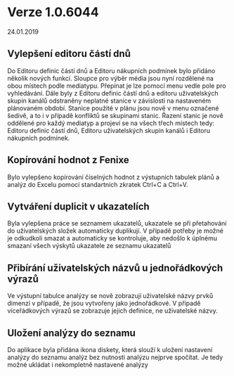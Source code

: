 ﻿# Verze 1.0.6044
24.01.2019

## Vylepšení editoru částí dnů
Do Editoru definic částí dnů a Editoru nákupních podmínek bylo přidáno několik nových funkcí. Sloupce pro výběr média jsou nyní 
rozdělené na obou místech podle mediatypu. Přepínat je lze pomocí menu vedle pole pro vyhledávání. Dále byly z Editoru definic částí 
dnů a editoru uživatelských skupin kanálů odstraněny neplatné stanice v závislosti na nastaveném plánovaném období. Stanice použité 
v plánu jsou nově v menu označené šedivě, a to i v případě konfliktů se skupinami stanic. Řazení stanic je nově oddělené pro každý 
mediatyp a projeví se na všech třech místech tedy: Editoru definic částí dnů, Editoru uživatelských skupin kanálů i 
Editoru nákupních podmínek.

## Kopírování hodnot z Fenixe
Bylo vylepšeno kopírování číselných hodnot z výstupních tabulek plánů a analýz do Excelu pomocí standartních zkratek Ctrl+C a Ctrl+V.

## Vytváření duplicit v ukazatelích 
Byla vylepšena práce se seznamem ukazatelů, ukazatele se při přetahování do uživatelských složek automaticky duplikují. 
V případě potřeby je možné je odkudkoli smazat a automaticky se kontroluje, aby nedošlo k úplnému smazaní všech výskytů 
ukazatele ze seznamu ukazatelů

## Přibírání uživatelských názvů u jednořádkových výrazů
Ve výstupní tabulce analýzy se nově zobrazují uživatelské názvy prvků dimenzí v případě, že jsou vytvořeny jako jednořádkové. 
V případě víceřádkových výrazů se zobrazuje jejich definice, ne uživatelské názvy.

## Uložení analýzy do seznamu
Do aplikace byla přidána ikona diskety, která slouží k uložení nastavení analýzy do seznamu analýz bez nutnosti analýzu 
nejprve spočítat. Je tedy možné ukládat i nekompletně nastavené analýzy



